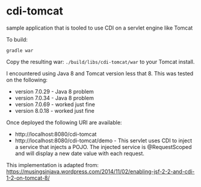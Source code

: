 # cdi-tomcat
sample application that is tooled to use CDI on a servlet engine like Tomcat

To build:

```
gradle war
```

Copy the resulting war: `./build/libs/cdi-tomcat/war` to your Tomcat install.

I encountered using Java 8 and Tomcat version less that 8.  This was tested on the following:

* version 7.0.29 - Java 8 problem
* version 7.0.34 - Java 8 problem
* version 7.0.69 - worked just fine
* version 8.0.18 - worked just fine

Once deployed the following URI are available:

* http://localhost:8080/cdi-tomcat
* http://localhost:8080/cdi-tomcat/demo - This servlet uses CDI to inject a service that injects a POJO.  The injected service is @RequestScoped and will display a new date value with each request.

This implementation is adapted from: https://musingsinjava.wordpress.com/2014/11/02/enabling-jsf-2-2-and-cdi-1-2-on-tomcat-8/
